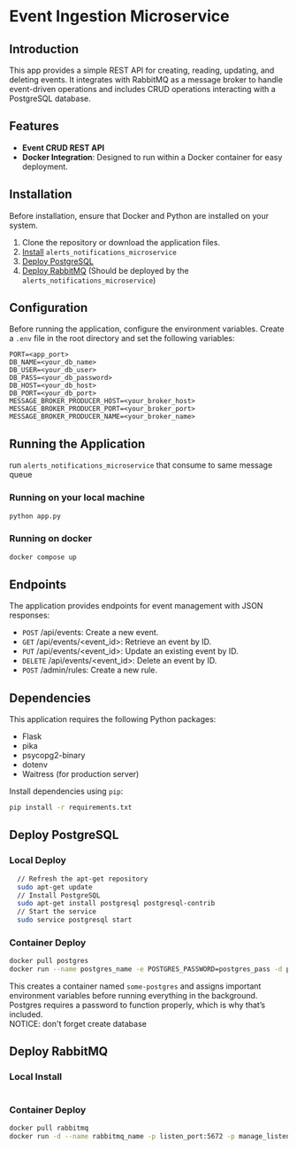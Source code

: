 # Event Ingestion Microservice

## Introduction
This app provides a simple REST API for creating, reading, updating, and deleting events. 
It integrates with RabbitMQ as a message broker to handle event-driven operations 
and includes CRUD operations interacting with a PostgreSQL database.

## Features
- **Event CRUD REST API**
- **Docker Integration**: Designed to run within a Docker container for easy deployment.

## Installation
Before installation, ensure that Docker and Python are installed on your system.
1. Clone the repository or download the application files.
2. [Install](https://github.com/DaniHaimov/alerts_notifications_microservice) `alerts_notifications_microservice`
3. [Deploy PostgreSQL](README.md#deploy-postgresql)
4. [Deploy RabbitMQ](README.md#deploy-rabbitmq) (Should be deployed by the `alerts_notifications_microservice`)


## Configuration
Before running the application, configure the environment variables. Create a `.env` file in the root directory and set the following variables:
```text
PORT=<app_port>
DB_NAME=<your_db_name>
DB_USER=<your_db_user>
DB_PASS=<your_db_password>
DB_HOST=<your_db_host>
DB_PORT=<your_db_port>
MESSAGE_BROKER_PRODUCER_HOST=<your_broker_host>
MESSAGE_BROKER_PRODUCER_PORT=<your_broker_port>
MESSAGE_BROKER_PRODUCER_NAME=<your_broker_name>
```

## Running the Application
run `alerts_notifications_microservice` that consume to same message queue
### Running on your local machine
```bash
python app.py
```
### Running on docker
```bash
docker compose up
```

## Endpoints
The application provides endpoints for event management with JSON responses:
* `POST` /api/events: Create a new event.
* `GET` /api/events/<event_id>: Retrieve an event by ID.
* `PUT` /api/events/<event_id>: Update an existing event by ID.
* `DELETE` /api/events/<event_id>: Delete an event by ID.
* `POST` /admin/rules: Create a new rule.

## Dependencies
This application requires the following Python packages:
* Flask
* pika
* psycopg2-binary
* dotenv
* Waitress (for production server)

Install dependencies using `pip`:
```bash
pip install -r requirements.txt
```

## Deploy PostgreSQL
### Local Deploy
```bash
  // Refresh the apt-get repository
  sudo apt-get update
  // Install PostgreSQL
  sudo apt-get install postgresql postgresql-contrib
  // Start the service
  sudo service postgresql start
```
  
### Container Deploy
```bash
docker pull postgres
docker run --name postgres_name -e POSTGRES_PASSWORD=postgres_pass -d postgres
```
This creates a container named `some-postgres` and assigns important environment variables before running everything in the background. Postgres requires a password to function properly, which is why that’s included. 
<br>
NOTICE: don't forget create database

## Deploy RabbitMQ
### Local Install
```bash

```
  
### Container Deploy
```bash
docker pull rabbitmq
docker run -d --name rabbitmq_name -p listen_port:5672 -p manage_listen_port:15672 rabbitmq:latest
```